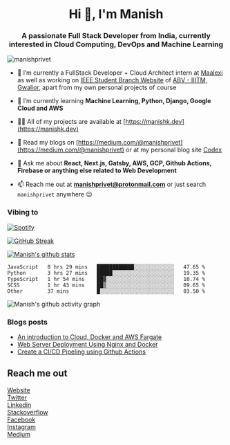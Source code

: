 <h1 align="center">Hi 👋, I'm Manish</h1>
<h3 align="center">A passionate Full Stack Developer from India, currently interested in Cloud Computing, DevOps and Machine Learning</h3>

<p align="left"> <img src="https://komarev.com/ghpvc/?username=manishprivet" alt="manishprivet" /> </p>

- 🔭 I’m currently a FullStack Developer + Cloud Architect intern at [Maalexi](https://maalexi.com) as well as working on [IEEE Student Branch Website](https://ieee.iiitm.ac.in) of [ABV - IIITM, Gwalior](https://iiitm.ac.in), apart from my own personal projects of course

- 🌱 I’m currently learning **Machine Learning, Python, Django, Google Cloud and AWS**

- 👨‍💻 All of my projects are available at [https://manishk.dev](https://manishk.dev)

- 📝 Read my blogs on [https://medium.com/@manishprivet](https://medium.com/@manishprivet) or at my personal blog site [Codex](https://blog.manishk.dev)

- 💬 Ask me about **React, Next.js, Gatsby, AWS, GCP, Github Actions, Firebase or anything else related to Web Development**

- 📫 Reach me out at **manishprivet@protonmail.com** or just search `manishprivet` anywhere 😉

### Vibing to
[![Spotify](https://spotify-live.vercel.app/api/spotify)](https://open.spotify.com/user/ak6rgwer8utlykvcgi7gc73mq)

[![GitHub Streak](http://github-readme-streak-stats.herokuapp.com?user=manishprivet&theme=tokyonight)](https://git.io/streak-stats)

[![Manish's github stats](https://github-readme-stats.vercel.app/api?username=manishprivet)](https://github.com/manishprivet)

<!-- [![Top Langs](https://github-readme-stats.vercel.app/api/top-langs/?username=manishprivet&layout=compact)](https://github.com/manishprivet) -->
<!--START_SECTION:waka-->
```text
JavaScript   8 hrs 29 mins   ████████████░░░░░░░░░░░░░   47.65 % 
Python       3 hrs 27 mins   █████░░░░░░░░░░░░░░░░░░░░   19.35 % 
TypeScript   1 hr 54 mins    ██▓░░░░░░░░░░░░░░░░░░░░░░   10.74 % 
SCSS         1 hr 43 mins    ██▒░░░░░░░░░░░░░░░░░░░░░░   09.65 % 
Other        37 mins         █░░░░░░░░░░░░░░░░░░░░░░░░   03.50 % 
```
<!--END_SECTION:waka-->

![Manish's github activity graph](https://activity-graph.herokuapp.com/graph?username=manishprivet&theme=dracula)

### Blogs posts
<!-- BLOG-POST-LIST:START -->
- [An introduction to Cloud, Docker and AWS Fargate](https://medium.com/@manishprivet/hey-folks-e4a300a5465c?source=rss-7d6d2d7e2bab------2)<!-- BLOG-POST-LIST:END -->
- [Web Server Deployment Using Nginx and Docker](https://blog.manishk.dev/server-deployment-using-nginx-and-docker/)
- [Create a CI/CD Pipeling using Github Actions](https://blog.manishk.dev/create-a-ci-cd-pipeline-using-github-actions/)

## Reach me out

<a href="https://manishk.dev" target="blank">Website</a><br>
<a href="https://twitter.com/manishprivet" target="blank">Twitter</a><br>
<a href="https://linkedin.com/in/manishprivet" target="blank">Linkedin</a><br>
<a href="https://stackoverflow.com/users/manishprivet" target="blank">Stackoverflow</a><br>
<a href="https://fb.com/manishprivet" target="blank">Facebook</a><br>
<a href="https://instagram.com/manishprivet" target="blank">Instagram</a><br>
<a href="https://medium.com/@manishprivet" target="blank">Medium</a><br>
